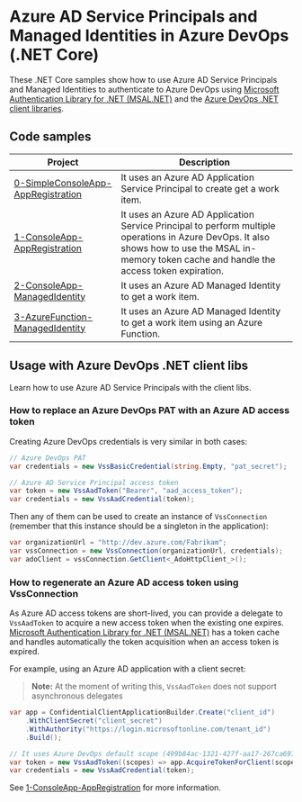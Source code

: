 ﻿# Azure AD Service Principals and Managed Identities in Azure DevOps (.NET Core)

These .NET Core samples show how to use Azure AD Service Principals and Managed Identities to authenticate to Azure DevOps using [Microsoft Authentication Library for .NET (MSAL.NET)](https://aka.ms/msal-net) and the [Azure DevOps .NET client libraries](https://learn.microsoft.com/en-us/azure/devops/integrate/concepts/dotnet-client-libraries?view=azure-devops).

## Code samples

| Project | Description |
|--|--|
| [0-SimpleConsoleApp-AppRegistration](/ServicePrincipalsSamples/ClientLibsNET/0-SimpleConsoleApp-AppRegistration/) | It uses an Azure AD Application Service Principal to create get a work item. |
| [1-ConsoleApp-AppRegistration](/ServicePrincipalsSamples/ClientLibsNET/1-ConsoleApp-AppRegistration/) | It uses an Azure AD Application Service Principal to perform multiple operations in Azure DevOps. It also shows how to use the MSAL in-memory token cache and handle the access token expiration. |
| [2-ConsoleApp-ManagedIdentity](/ServicePrincipalsSamples/ClientLibsNET/2-ConsoleApp-ManagedIdentity/) | It uses an Azure AD Managed Identity to get a work item. |
| [3-AzureFunction-ManagedIdentity](/ServicePrincipalsSamples/ClientLibsNET/3-AzureFunction-ManagedIdentity/) | It uses an Azure AD Managed Identity to get a work item using an Azure Function. |

## Usage with Azure DevOps .NET client libs

Learn how to use Azure AD Service Principals with the client libs.

### How to replace an Azure DevOps PAT with an Azure AD access token

Creating Azure DevOps credentials is very similar in both cases:

```cs
// Azure DevOps PAT
var credentials = new VssBasicCredential(string.Empty, "pat_secret");

// Azure AD Service Principal access token
var token = new VssAadToken("Bearer", "aad_access_token");
var credentials = new VssAadCredential(token);
```

Then any of them can be used to create an instance of `VssConnection` (remember that this instance should be a singleton in the application):

```cs
var organizationUrl = "http://dev.azure.com/Fabrikam";
var vssConnection = new VssConnection(organizationUrl, credentials);
var adoClient = vssConnection.GetClient<_AdoHttpClient_>();
```

### How to regenerate an Azure AD access token using VssConnection

As Azure AD access tokens are short-lived, you can provide a delegate to `VssAadToken` to acquire a new access token when the existing one expires. [Microsoft Authentication Library for .NET (MSAL.NET)](https://aka.ms/msal-net-authenticationresult) has a token cache and handles automatically the token acquisition when an access token is expired.

For example, using an Azure AD application with a client secret:

> **Note:** At the moment of writing this, `VssAadToken` does not support asynchronous delegates

```cs
var app = ConfidentialClientApplicationBuilder.Create("client_id")
    .WithClientSecret("client_secret")
    .WithAuthority("https://login.microsoftonline.com/tenant_id")
    .Build();

// It uses Azure DevOps default scope (499b84ac-1321-427f-aa17-267ca6975798/.default)
var token = new VssAadToken((scopes) => app.AcquireTokenForClient(scopes).ExecuteAsync().SyncResultConfigured());
var credentials = new VssAadCredential(token);
```

See [1-ConsoleApp-AppRegistration](/ServicePrincipalsSamples/ClientLibsNET/1-ConsoleApp-AppRegistration/) for more information.
